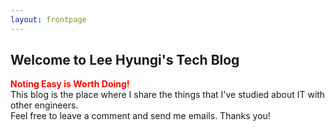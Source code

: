 ```yaml
---
layout: frontpage
---
```


## Welcome to Lee Hyungi's Tech Blog

<strong><font color="Red">Noting Easy is Worth Doing!</font></strong><br>
This blog is the place where I share the things that I've studied about IT with other engineers.  
Feel free to leave a comment and send me emails. Thanks you!
